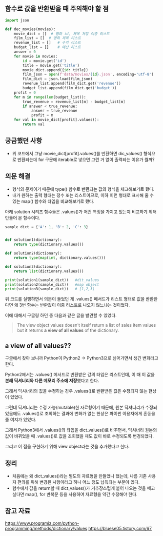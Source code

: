 ## 함수로 값을 반환받을 때 주의해야 할 점

```python
import json

def dec_movies(movies):
    movie_dict = []  # 영화 id, 제목 저장 이중 리스트
    film_list = []  # 영화 제목 리스트
    revenue_list = []   # 수익 리스트
    budget_list = []    # 예산 리스트
    answer = 0
    for movie in movies:
        id = movie.get('id')
        title = movie.get('title')
        movie_dict.append({id: title})
        film_json = open(f'data/movies/{id}.json', encoding='utf-8')
        film_dict = json.load(film_json)
        revenue_list.append(film_dict.get('revenue'))
        budget_list.append(film_dict.get('budget'))
    profit = 0
    for m in range(len(budget_list)):
        true_revenue = revenue_list[m] - budget_list[m]
        if answer < true_revenue:
            answer = true_revenue
            profit = m
    for val in movie_dict[profit].values():
        return val
```
## 궁금했던 사항
- 위 코드에서 그냥 movie_dict[profit].values()를 반환하면 dic_values() 형식으로 반환되는데 for 구문에 iterable로 넣으면 그런 거 없이 출력되는 이유가 뭘까?

## 의문 해결
- 형식의 문제이기 때문에 type() 함수로 반환되는 값의 형식을 체크해보기로 했다.
- 내가 원하는 출력 형태는 정수 또는 리스트이므로, 이하 이런 형태로 표시해 줄 수 있는 map() 함수와 타입을 비교해보기로 했다.

 아래 solution 시리즈 함수들은 .values()가 어떤 특징을 가지고 있는지 비교하기 위해 만들어 본 함수이다.

```python
sample_dict = {'A': 1, 'B': 2, 'C': 3}


def solution1(dictionary):
    return type(dictionary.values())

def solution2(dictionary):
    return type(map(int, dictionary.values()))

def solution3(dictionary):
    return list(dictionary.values())

print(solution1(sample_dict))   #dit_values
print(solution2(sample_dict))   #map object
print(solution3(sample_dict))   # [1,2,3]

```


 위 코드를 실행하면서 의문이 들었던 게 .values() 메서드가 리스트 형태로 값을 반환한다면 왜 3번 함수는 반환값이 이중 리스트로 나오지 않느냐는 것이었다.

 이에 대해서 구글링 하던 중 다음과 같은 글을 발견할 수 있었다.

> The view object values doesn't itself return a list of sales item values but it returns **a view of all values** of the dictionary.

## a view of all values??

구글에서 찾아 보니까 Python이 Python2 -> Python3으로 넘어가면서 생긴 변화라고 한다.

Python2에서는 .values() 메서드로 반환받은 값의 타입은 리스트인데, 이 때 이 값을 **본래 딕셔너리와 다른 메모리 주소에 저장**했다고 한다. 

그래서 딕셔너리의 값을 수정하는 경우 .values()로 반환받은 값은 수정되지 않는 현상이 있었다.

그런데 딕셔너리는 수정 가능(mutable)한 자료형이기 때문에, 원본 딕셔너리가 수정되었음에도 .values()로 조회하는 결과에 변화가 없는 현상은 파이썬 이용자에게 혼동을 줄 여지가 있었다.

그래서 Python3에서 .values()의 타입을 dict_values()로 바꾸면서, 딕셔너리 원본의 값이 바뀌었을 때 .values()로 값을 조회했을 때도 값이 바로 수정되도록 변경되었다. 

그리고 이 점을 구현하기 위해 view object라는 것을 추가했다고 한다.


## 정리

- 처음에는 왜 dict_values()라는 별도의 자료형을 만들었나 했는데, 나름 기존 사용자 편의를 위해 변경된 사항이라고 하니 어느 정도 납득되는 부분이 있다.
- 함수에서 값을 return할 때 dict_values()가 거추장스럽게 붙어 나오는 것을 떼고 싶다면 map(), for 반복문 등을 사용하여 자료형을 약간 수정해야 한다.
## 참고 자료

<https://www.programiz.com/python-programming/methods/dictionary/values>
<https://bluese05.tistory.com/67>